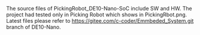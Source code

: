 The source files of PickingRobot_DE10-Nano-SoC include SW and HW. 
The project had tested only in Picking Robot which shows in PickingRbot.png. 
Latest files please refer to https://gitee.com/c-coder/Emmbeded_System.git branch of DE10-Nano.
